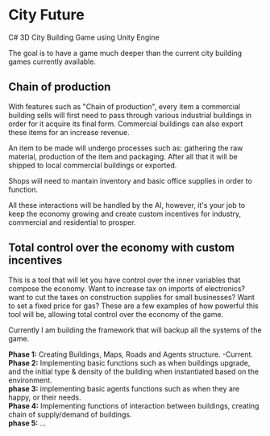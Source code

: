 City Future
=======================

C# 3D City Building Game using Unity Engine

The goal is to have a game much deeper than the current city building games currently available.

Chain of production
----------------
With features such as "Chain of production", every item a commercial building sells will first need to pass through various industrial buildings in order for it acquire its final form. Commercial buildings can also export these items for an increase revenue. 

An item to be made will undergo processes such as: gathering the raw material, production of the item and packaging. After all that it will be shipped to local commercial buildings or exported.

Shops will need to mantain inventory and basic office supplies in order to function.

All these interactions will be handled by the AI, however, it's your job to keep the economy growing and create custom incentives for industry, commercial and residential to prosper.

Total control over the economy with custom incentives
----------------
This is a tool that will let you have control over the inner variables that compose the economy. Want to increase tax on imports of electronics? want to cut the taxes on
construction supplies for small businesses? Want to set a fixed price for gas? These are a few examples of how powerful this tool
will be, allowing total control over the economy of the game.


Currently I am building the framework that will backup all the systems of the game.

<b>Phase 1:</b> Creating Buildings, Maps, Roads and Agents structure. -Current.  
<b>Phase 2:</b> Implementing basic functions such as when buildings upgrade, and the initial type & density of the building when
 instantiated based on the environment.  
<b>phase 3:</b> implementing basic agents functions such as when they are happy, or their needs.  
<b>Phase 4:</b> Implementing functions of interaction between buildings, creating chain of supply/demand of buildings.  
<b>phase 5:</b> ...
